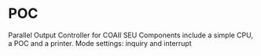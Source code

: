 # POC
Parallel Output Controller for COAII SEU
Components include a simple CPU, a POC and a printer.
Mode settings: inquiry and interrupt
